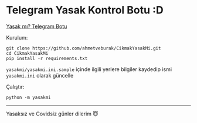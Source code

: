 # Telegram Yasak Kontrol Botu :D

[Yasak mı? Telegram Botu](https://t.me/yasakmibot)

Kurulum:

```
git clone https://github.com/ahmetveburak/CikmakYasakMi.git
cd CikmakYasakMi
pip install -r requirements.txt
```

`yasakmi/yasakmi.ini.sample` içinde ilgili yerlere bilgiler kaydedip ismi `yasakmi.ini` olarak güncelle

Çalıştır:
```
python -m yasakmi
```

____________________

Yasaksız ve Covidsiz günler dilerim 😇
